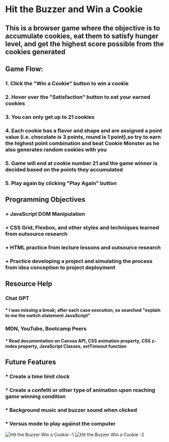 # Hit the Buzzer and Win a Cookie
## This is a browser game where the objective is to accumulate cookies, eat them to satisfy hunger level, and get the highest score possible from the cookies generated
##   Game Flow: 
###    1. Click the "Win a Cookie" button to win a cookie
###    2. Hover over the "Satisfaction" button to eat your earned cookies
###    3. You can only get up to 21 cookies
###    4. Each cookie has a flavor and shape and are assigned a point value (i.e.      chocolate is 3 points, round is 1 point),so try to earn the highest point combination and beat Cookie Monster as he also generates random cookies with you
###    5. Game will end at cookie number 21 and the game winner is decided based on the points they accumulated
###    5. Play again by clicking "Play Again" button
##   Programming Objectives
###   + JavaScript DOM Manipulation
###   + CSS Grid, Flexbox, and other styles and techniques learned from outsource research
###   + HTML practice from lecture lessons and outsource research
###   + Practice developing a project and simulating the process from idea conception to project deployment
## Resource Help
### Chat GPT
#### * I was missing a break; after each case execution, so searched "explain to me the switch statement JavaScript"
### MDN, YouTube, Bootcamp Peers
#### * Read documentation on Canvas API, CSS animation property, CSS z-index property, JavaScript Classes, setTimeout function
## Future Features
### * Create a time limit clock
### * Create a confetti or other type of animation upon reaching game winning condition
### * Background music and buzzer sound when clicked
### * Versus mode to play against the computer 

![Hit the Buzzer Win a Cookie -1](https://github.com/chrisjimenez10/hit-the-buzzer-win-a-cookie-game/assets/151977901/6e353ba3-7523-47f7-9bb9-36a5c369f61d)
![Hit the Buzzer Win a Cookie -2](https://github.com/chrisjimenez10/hit-the-buzzer-win-a-cookie-game/assets/151977901/fc609070-2ffe-4459-ba32-7cdd9dc38e06)

